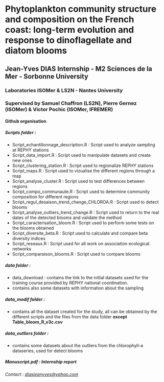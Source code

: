 # Phytoplankton community structure and composition on the French coast: long-term evolution and response to dinoflagellate and diatom blooms
## Jean-Yves DIAS Internship - M2 Sciences de la Mer - Sorbonne University
### Laboratories ISOMer & LS2N - Nantes University
### Supervised by Samuel Chaffron (LS2N), Pierre Gernez (ISOMer) & Victor Pochic (ISOMer, IFREMER)

#### Github organisation

##### Scripts folder :
+ Script_echantillonnage_description.R : Script used to analyze sampling at REPHY stations
+ Script_data_import.R : Script used to manipulate datasets and create new ones
+ Script_clustering_station.R : Script used to regionalize REPHY stations
+ Script_maps.R : Script used to vizualise the different regions through a map
+ Script_analyse_cluster.R : Script used to test differences between regions
+ Script_compo_communaute.R : Script used to determine community composition for different regions
+ Script_regul_desaison_trend_change_CHLOROA.R : Script used to detect blooms
+ Script_analyse_outliers_trend_change.R : Script used to return to the real dates of the detected blooms and validate the method
+ Script_caracterisation_bloom.R : Script used to perform some tests on the blooms obtained
+ Script_diversite_beta.R : Script used to calculate and compare beta diversity indices
+ Script_reseaux.R : Script used for all work on association ecological networks
+ Script_comparaison_blooms.R : Script used to compare blooms

##### data folder :
+ data_download : contains the link to the initial datasets used for the training course provided by REPHY national coordination.
+ contains also some datasets with information about the sampling

##### data_modif folder : 
+ contains all the dataset created for the study, all can be obtained by the different scripts and the files from the data folder **except Table_bloom_R_v3c.csv**

##### data_outliers folder : 
+ contains some datasets about the outliers from the chlorophyll-a dataseries, used for detect blooms

##### Manuscript.pdf : Internship report

###### Contact : diasjeanyves@yahoo.com
